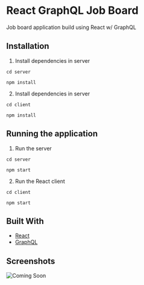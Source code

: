 # React GraphQL Job Board

Job board application build using React w/ GraphQL

## Installation

1. Install dependencies in server

```
cd server
```

```
npm install
```

2. Install dependencies in server

```
cd client
```

```
npm install
```

## Running the application

1. Run the server

```
cd server
```

```
npm start
```

2. Run the React client

```
cd client
```

```
npm start
```

## Built With

- [React](https://reactjs.org/)
- [GraphQL](https://graphql.org/)

## Screenshots

![Coming Soon](https://upload.wikimedia.org/wikipedia/commons/8/80/Comingsoon.png "Coming Soon")
